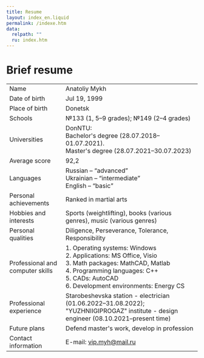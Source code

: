 ```yaml
---
title: Resume
layout: index_en.liquid
permalink: /indexe.htm
data:
  relpath: ""
  ru: index.htm
---
```

# Brief resume

<table id="resume">
<tr>
  <td>Name</td>
  <td>Anatoliy Mykh</td>
</tr>
</tr>
<tr>
  <td>Date of birth</td>
  <td>Jul 19, 1999</td>
</tr>
<tr>
  <td>Place of birth</td>
  <td>Donetsk</td>
</tr>
<tr>
  <td>Schools</td>
  <td>№133 (1, 5&ndash;9 grades); №149 (2&ndash;4 grades)</td>
</tr>
<tr>
  <td>Universities</td>
  <td>DonNTU:<br>
    Bachelor's degree (28.07.2018&ndash;01.07.2021).<br>
    Master's degree (28.07.2021&ndash;30.07.2023)
  </td>
</tr>
<tr>
  <td>Average score</td>
  <td>92,2</td>
</tr>
<tr>
  <td>Languages</td>
  <td>Russian – <q>advanced</q><br>
    Ukrainian –  <q>intermediate</q><br>
    English – <q>basic</q>
  </td>
</tr>
<tr>
  <td>Personal achievements</td>
  <td>Ranked in martial arts</td>
</tr>
<tr>
  <td>Hobbies and interests</td>
  <td>Sports (weightlifting), books (various genres), music (various genres)</td>
</tr>
<tr>
  <td>Personal qualities</td>
  <td>Diligence, Perseverance, Tolerance, Responsibility</td>
</tr>
<tr>
  <td>Professional and computer skills</td>
  <td>1. Operating systems: Windows<br>
    2. Applications: MS Office, Visio<br>
    3. Math packages: MathCAD, Matlab<br>
    4. Programming languages: С++<br>
    5. CADs: AutoCAD<br>
    6. Development environments: Energy CS
  </td>
</tr>
<tr>
  <td>Professional experience</td>
  <td>Starobeshevska station - electrician (01.06.2022&ndash;31.08.2022);
"YUZHNIIGIPROGAZ" institute - design engineer (08.10.2021&ndash;present time)</td>
</tr>
<tr>
  <td>Future plans</td>
  <td>Defend master's work, develop in profession</td>
</tr>
<tr>
  <td>Contact information</td>
  <td>E-mail: <a href="mailto:vip.myh@mail.ru">vip.myh@mail.ru</a></td>
</tr>
</table>

